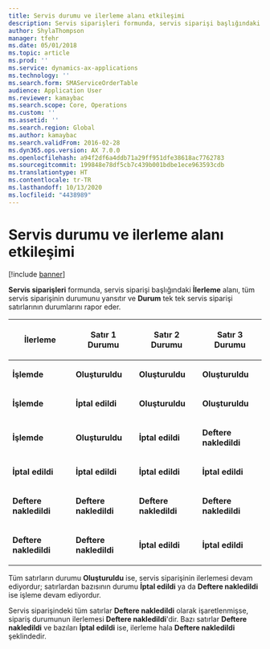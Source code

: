 ```yaml
---
title: Servis durumu ve ilerleme alanı etkileşimi
description: Servis siparişleri formunda, servis siparişi başlığındaki İlerleme alanı, tüm servis siparişinin durumunu yansıtır ve Durum tek tek servis siparişi satırlarının durumlarını rapor eder.
author: ShylaThompson
manager: tfehr
ms.date: 05/01/2018
ms.topic: article
ms.prod: ''
ms.service: dynamics-ax-applications
ms.technology: ''
ms.search.form: SMAServiceOrderTable
audience: Application User
ms.reviewer: kamaybac
ms.search.scope: Core, Operations
ms.custom: ''
ms.assetid: ''
ms.search.region: Global
ms.author: kamaybac
ms.search.validFrom: 2016-02-28
ms.dyn365.ops.version: AX 7.0.0
ms.openlocfilehash: a94f2df6a4ddb71a29ff951dfe38618ac7762783
ms.sourcegitcommit: 199848e78df5cb7c439b001bdbe1ece963593cdb
ms.translationtype: HT
ms.contentlocale: tr-TR
ms.lasthandoff: 10/13/2020
ms.locfileid: "4438989"
---
```

# <a name="service-status-and-progress-field-interaction"></a>Servis durumu ve ilerleme alanı etkileşimi 

[!include [banner](../includes/banner.md)]


**Servis siparişleri** formunda, servis siparişi başlığındaki **İlerleme** alanı, tüm servis siparişinin durumunu yansıtır ve **Durum** tek tek servis siparişi satırlarının durumlarını rapor eder.

<table>
<colgroup>
<col style="width: 25%" />
<col style="width: 25%" />
<col style="width: 25%" />
<col style="width: 25%" />
</colgroup>
<thead>
<tr class="header">
<th><p>İlerleme</p></th>
<th><p>Satır 1 Durumu</p></th>
<th><p>Satır 2 Durumu</p></th>
<th><p>Satır 3 Durumu</p></th>
</tr>
</thead>
<tbody>
<tr class="odd">
<td><p><strong>İşlemde</strong></p></td>
<td><p><strong>Oluşturuldu</strong></p></td>
<td><p><strong>Oluşturuldu</strong></p></td>
<td><p><strong>Oluşturuldu</strong></p></td>
</tr>
<tr class="even">
<td><p><strong>İşlemde</strong></p></td>
<td><p><strong>İptal edildi</strong></p></td>
<td><p><strong>Oluşturuldu</strong></p></td>
<td><p><strong>Oluşturuldu</strong></p></td>
</tr>
<tr class="odd">
<td><p><strong>İşlemde</strong></p></td>
<td><p><strong>Oluşturuldu</strong></p></td>
<td><p><strong>İptal edildi</strong></p></td>
<td><p><strong>Deftere nakledildi</strong></p></td>
</tr>
<tr class="even">
<td><p><strong>İptal edildi</strong></p></td>
<td><p><strong>İptal edildi</strong></p></td>
<td><p><strong>İptal edildi</strong></p></td>
<td><p><strong>İptal edildi</strong></p></td>
</tr>
<tr class="odd">
<td><p><strong>Deftere nakledildi</strong></p></td>
<td><p><strong>Deftere nakledildi</strong></p></td>
<td><p><strong>Deftere nakledildi</strong></p></td>
<td><p><strong>Deftere nakledildi</strong></p></td>
</tr>
<tr class="even">
<td><p><strong>Deftere nakledildi</strong></p></td>
<td><p><strong>Deftere nakledildi</strong></p></td>
<td><p><strong>İptal edildi</strong></p></td>
<td><p><strong>İptal edildi</strong></p></td>
</tr>
</tbody>
</table>


Tüm satırların durumu **Oluşturuldu** ise, servis siparişinin ilerlemesi devam ediyordur; satırlardan bazısının durumu **İptal edildi** ya da **Deftere nakledildi** ise işleme devam ediyordur.

Servis siparişindeki tüm satırlar **Deftere nakledildi** olarak işaretlenmişse, sipariş durumunun ilerlemesi **Deftere nakledildi**'dir. Bazı satırlar **Deftere nakledildi** ve bazıları **İptal edildi** ise, ilerleme hala **Deftere nakledildi** şeklindedir.

  


